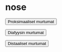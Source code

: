 # nose

<button class="green-button" id="nose_proksimaalinen">Proksimaaliset murtumat</button>

<button class="green-button" id="nose_diafyysi">Diafyysin murtumat</button>

<button class="green-button" id="nose_distaalinen">Distaaliset murtumat</button>

